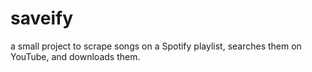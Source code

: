# saveify
a small project to scrape songs on a Spotify playlist, searches them on YouTube, and downloads them.
